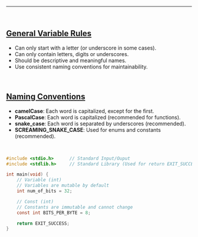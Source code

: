 <br>

---

<br>

## <u>General Variable Rules</u>

- Can only start with a letter (or underscore in some cases).
- Can only contain letters, digits or underscores.
- Should be descriptive and meaningful names.
- Use consistent naming conventions for maintainability.

<br>

## <u>Naming Conventions</u>

- **camelCase**: Each word is capitalized, except for the first.
- **PascalCase**: Each word is capitalized (recommended for functions).
- **snake_case**: Each word is separated by underscores (recommended).
- **SCREAMING_SNAKE_CASE**: Used for enums and constants (recommended).

<br>

```c
#include <stdio.h>      // Standard Input/Ouput
#include <stdlib.h>     // Standard Library (Used for return EXIT_SUCCESS)

int main(void) {
	// Variable (int)
	// Variables are mutable by default
	int num_of_bits = 32;

	// Const (int)
	// Constants are immutable and cannot change
	const int BITS_PER_BYTE = 8;

	return EXIT_SUCCESS;
}
```